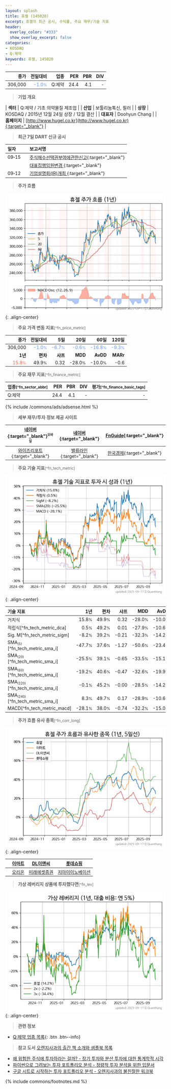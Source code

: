 ```yaml
---
layout: splash
title: 휴젤 (145020)
excerpt: 휴젤의 최근 공시, 수익률, 주요 재무/기술 지표
header:
  overlay_color: "#333"
  show_overlay_excerpt: false
categories:
- KOSDAQ
- Q:제약
keywords: 휴젤, 145020
---
```


| **종가** | **전일대비** | **업종** | **PER** | **PBR** | **DIV** |
| -------: | -----------: | -------: | ------: | ------: | ------: |
| 306,000 | <span style="color: cornflowerblue">-1.0<small>%</small></span> | Q:제약 | 24.4 | 4.1 | - |

<!-- more -->


> **기업 개요**<a id="company"></a>

| <span style="white-space:nowrap;">**섹터**</span> | Q:제약 / 기초 의약물질 제조업 |
| <span style="white-space:nowrap;">**산업**</span> | 보툴리눔톡신, 필러 |
| <span style="white-space:nowrap;">**상장**</span> | KOSDAQ / 2015년 12월 24일 상장 / 12월 결산 |
| <span style="white-space:nowrap;">**대표자**</span> | Doohyun Chang |
| <span style="white-space:nowrap;">**홈페이지**</span> | [http://www.hugel.co.kr](http://www.hugel.co.kr){:target="_blank"} |


> **최근 7일 DART 신규 공시**<a id="dart"></a>

| **일자** |      | **보고서명** |
| :------- | :--- | :----------- |
| 09&#x2011;15 | | [주식매수선택권부여에관한신고](https://dart.fss.or.kr/dsaf001/main.do?rcpNo=20250915000218){:target="_blank"} |
|  | | [대표집행임원변경              ](https://dart.fss.or.kr/dsaf001/main.do?rcpNo=20250915900168){:target="_blank"} |
| 09&#x2011;12 | | [기업설명회(IR)개최              ](https://dart.fss.or.kr/dsaf001/main.do?rcpNo=20250912900567){:target="_blank"} |


> **주가 흐름**<a id="price"></a>

![145020](/stock/images/145020.png){: .align-center}


> **주요 가격 변동 지표**<small>[^fn_price_metric]</small>

| **종가** | **전일대비** | **5일** | **20일** | **60일** | **120일** |
| -------: | -----------: | ------: | -------: | -------: | --------: |
| 306,000 | <span style="color: cornflowerblue">-1.0<small>%</small></span> | <span style="color: cornflowerblue">-6.7<small>%</small></span> | <span style="color: cornflowerblue">-0.6<small>%</small></span> | <span style="color: cornflowerblue">-16.8<small>%</small></span> | <span style="color: cornflowerblue">-9.3<small>%</small></span> |
| **1년** | **편차** | **샤프** | **MDD** | **AvDD** | **MARr** |
| <span style="color: tomato">15.8<small>%</small></span> | 49.9<small>%</small> | 0.32 | -28.0<small>%</small> | -10.0<small>%</small> | -0.6 |


> **주요 재무 지표**<small>[^fn_finance_metric]</small>

| **업종**<small>[^fn_sector_abbr]</small> | **PER** | **PBR** | **DIV** | **평가**<small>[^fn_finance_basic_tags]</small> |
| :--------------------------------------- | ------: | ------: | ------: | ----------------------------------------------: |
| Q:제약 | 24.4 | 4.1 | - | - |



{% include /commons/ads/adsense.html %}

> **세부 재무/투자 정보 제공 사이트**

| [네이버](https://m.stock.naver.com/domestic/stock/145020/finance/summary){:target="_blank"}<sup><small>모바일</small></sup> | [네이버](https://finance.naver.com/item/coinfo.naver?code=145020){:target="_blank"} | [FnGuide](https://comp.fnguide.com/SVO2/ASP/SVD_Invest.asp?gicode=A145020&MenuYn=Y){:target="_blank"} |
| :---: | :---: | :---: |
| [와이즈리포트](https://comp.wisereport.co.kr/company/c1040001.aspx?cmp_cd=145020){:target="_blank"} | [밸류라인](https://www.valueline.co.kr/finance/summary/145020){:target="_blank"} | [한국경제](https://markets.hankyung.com/stock/145020/financial-summary){:target="_blank"} |


> **주요 기술 지표**<small>[^fn_tech_metric]</small>


![145020](/stock/images/145020_tech.png){: .align-center}

| **기술 지표** | **1년** | **편차** | **샤프** | **MDD** | **AvDD** |
| :------------ | ------: | -----------: | -------: | ------: | -------: |
| 거치식 | 15.8<small>%</small> | 49.9<small>%</small> | 0.32 | -28.0<small>%</small> | -10.0<small>%</small> |
| 적립식[^fn_tech_metric_dca] | 0.5<small>%</small> | 49.2<small>%</small> | 0.01 | -27.9<small>%</small> | -10.6<small>%</small> |
| Sig. M[^fn_tech_metric_sigm] | -8.2<small>%</small> | 39.2<small>%</small> | -0.21 | -32.3<small>%</small> | -14.2<small>%</small> |
| SMA<small><sub>(5)</sub></small>[^fn_tech_metric_sma_i] | -47.7<small>%</small> | 37.6<small>%</small> | -1.27 | -50.6<small>%</small> | -23.4<small>%</small> |
| SMA<small><sub>(20)</sub></small>[^fn_tech_metric_sma_i] | -25.5<small>%</small> | 39.1<small>%</small> | -0.65 | -33.5<small>%</small> | -15.1<small>%</small> |
| SMA<small><sub>(60)</sub></small>[^fn_tech_metric_sma_i] | -19.2<small>%</small> | 40.6<small>%</small> | -0.47 | -32.6<small>%</small> | -19.9<small>%</small> |
| SMA<small><sub>(120)</sub></small>[^fn_tech_metric_sma_i] | -0.1<small>%</small> | 45.2<small>%</small> | -0.00 | -28.5<small>%</small> | -14.2<small>%</small> |
| SMA<small><sub>(240)</sub></small>[^fn_tech_metric_sma_i] | 8.3<small>%</small> | 49.7<small>%</small> | 0.17 | -28.9<small>%</small> | -10.6<small>%</small> |
| MACD[^fn_tech_metric_macd] | -28.1<small>%</small> | 38.0<small>%</small> | -0.74 | -32.2<small>%</small> | -15.0<small>%</small> |


> **주가 흐름 유사 종목**<a id="corr"></a><small>[^fn_corr_long]</small>

![145020](/stock/images/145020_corr.png){: .align-center}

|       | [이마트](/139480/) | [DL이앤씨](/375500/) | [롯데쇼핑](/023530/) |
| :---: | :------------------------------------: | :------------------------------------: | :------------------------------------: |
|       | [오리온](/271560/) | [미래에셋증권](/006800/) | [지아이이노베이션](/358570/) |


> **가상 레버리지 상품에 투자했다면**<a id="2x"></a><small>[^fn_lev]</small>

![145020](/stock/images/145020_2x.png){: .align-center}


> **관련 정보**

- [Q:제약 업종 목록](/stats/sector/kosdaq_업종_제약_종목/){: .btn .btn--info}

> **참고 도서** [오렌지사과의 출간 책 소개와 샘플북 목록](https://kongdori.tistory.com/691)

- [왜 위험한 주식에 투자하라는 걸까? - 장기 투자와 분산 투자에 대한 통계학적 시각](https://kongdori.tistory.com/421)
- [파이썬으로 그려보는 투자 포트폴리오 분석  - 정량적 투자 분석을 위한 입문서](https://kongdori.tistory.com/643)
- [구글 시트로 시작하는 투자 포트폴리오 분석 - 오렌지사과의 불친절한 워크북](https://kongdori.tistory.com/449)


{% include commons/footnotes.md %}